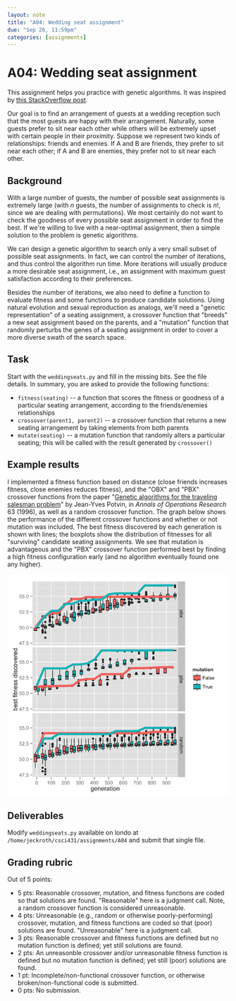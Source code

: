```yaml
---
layout: note
title: "A04: Wedding seat assignment"
due: "Sep 26, 11:59pm"
categories: [assignments]
---
```


# A04: Wedding seat assignment

This assignment helps you practice with genetic algorithms. It was inspired by [this StackOverflow post](http://stackoverflow.com/a/1591577).

Our goal is to find an arrangement of guests at a wedding reception such that the most guests are happy with their arrangement. Naturally, some guests prefer to sit near each other while others will be extremely upset with certain people in their proximity. Suppose we represent two kinds of relationships: friends and enemies. If A and B are friends, they prefer to sit near each other; if A and B are enemies, they prefer not to sit near each other.

## Background

With a large number of guests, the number of possible seat assignments is extremely large (with $n$ guests, the number of assignments to check is $n!$, since we are dealing with permutations). We most certainly do not want to check the goodness of every possible seat assignment in order to find the best. If we're willing to live with a near-optimal assignment, then a simple solution to the problem is genetic algorithms.

We can design a genetic algorithm to search only a very small subset of possible seat assignments. In fact, we can control the number of iterations, and thus control the algorithm run time. More iterations will usually produce a more desirable seat assignment, i.e., an assignment with maximum guest satisfaction according to their preferences.

Besides the number of iterations, we also need to define a function to evaluate fitness and some functions to produce candidate solutions. Using natural evolution and sexual reproduction as analogs, we'll need a "genetic representation" of a seating assignment, a crossover function that "breeds" a new seat assignment based on the parents, and a "mutation" function that randomly perturbs the genes of a seating assignment in order to cover a more diverse swath of the search space.

## Task

Start with the `weddingseats.py` and fill in the missing bits. See the file details. In summary, you are asked to provide the following functions:

- `fitness(seating)` -- a function that scores the fitness or goodness of a particular seating arrangement, according to the friends/enemies relationships
- `crossover(parent1, parent2)` -- a crossover function that returns a new seating arrangement by taking elements from both parents
- `mutate(seating)` -- a mutation function that randomly alters a particular seating; this will be called with the result generated by `crossover()`

## Example results

I implemented a fitness function based on distance (close friends increases fitness, close enemies reduces fitness), and the "OBX" and "PBX" crossover functions from the paper "[Genetic algorithms for the traveling salesman problem](http://www.inf.tu-dresden.de/content/institutes/ki/cl/study/summer14/pssai/slides/GA_for_TSP.pdf)" by Jean-Yves Potvin, in *Annals of Operations Research* 63 (1996), as well as a random crossover function. The graph below shows the performance of the different crossover functions and whether or not mutation was included. The best fitness discovered by each generation is shown with lines; the boxplots show the distribution of fitnesses for all "surviving" candidate seating assignments. We see that mutation is advantageous and the "PBX" crossover function performed best by finding a high fitness configuration early (and no algorithm eventually found one any higher).

![Wedding seat assignment comparison](/images/weddingseats-comparison.png)

## Deliverables

Modify `weddingseats.py` available on londo at `/home/jeckroth/csci431/assignments/A04` and submit that single file.

## Grading rubric

Out of 5 points:

- 5 pts: Reasonable crossover, mutation, and fitness functions are coded so that solutions are found. "Reasonable" here is a judgment call. Note, a random crossover function is considered unreasonable.
- 4 pts: Unreasonable (e.g., random or otherwise poorly-performing) crossover, mutation, and fitness functions are coded so that (poor) solutions are found. "Unreasonable" here is a judgment call.
- 3 pts: Reasonable crossover and fitness functions are defined but no mutation function is defined; yet still solutions are found.
- 2 pts: An unreasonble crossover and/or unreasonable fitness function is defined but no mutation function is defined; yet still (poor) solutions are found.
- 1 pt: Incomplete/non-functional crossover function, or otherwise broken/non-functional code is submitted.
- 0 pts: No submission.


